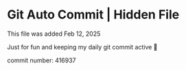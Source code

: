# Git Auto Commit | Hidden File

This file was added Feb 12, 2025

Just for fun and keeping my daily git commit active 🤪

commit number: 416937
